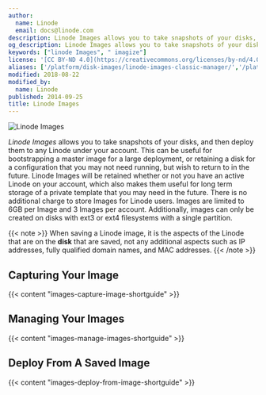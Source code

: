 ```yaml
---
author:
  name: Linode
  email: docs@linode.com
description: Linode Images allows you to take snapshots of your disks, and then deploy them to any Linode under your account. This can be useful for bootstrapping a master image for a large deployment, along with other use cases.
og_description: Linode Images allows you to take snapshots of your disks, and then deploy them to any Linode under your account. This can be useful for bootstrapping a master image for a large deployment, along with other use cases.
keywords: ["linode Images", " imagize"]
license: '[CC BY-ND 4.0](https://creativecommons.org/licenses/by-nd/4.0)'
aliases: ['/platform/disk-images/linode-images-classic-manager/','/platform/linode-images/','/linode-images/','/platform/disk-images/linode-images-new-manager/']
modified: 2018-08-22
modified_by:
  name: Linode
published: 2014-09-25
title: Linode Images
---
```


![Linode Images](linode-images.jpg)

*Linode Images* allows you to take snapshots of your disks, and then deploy them to any Linode under your account. This can be useful for bootstrapping a master image for a large deployment, or retaining a disk for a configuration that you may not need running, but wish to return to in the future. Linode Images will be retained whether or not you have an active Linode on your account, which also makes them useful for long term storage of a private template that you may need in the future. There is no additional charge to store Images for Linode users. Images are limited to 6GB per Image and 3 Images per account. Additionally, images can only be created on disks with ext3 or ext4 filesystems with a single partition.

{{< note >}}
When saving a Linode image, it is the aspects of the Linode that are on the **disk** that are saved, not any additional aspects such as IP addresses, fully qualified domain names, and MAC addresses.
{{< /note >}}

## Capturing Your Image

{{< content "images-capture-image-shortguide" >}}

## Managing Your Images

{{< content "images-manage-images-shortguide" >}}

## Deploy From A Saved Image

{{< content "images-deploy-from-image-shortguide" >}}
